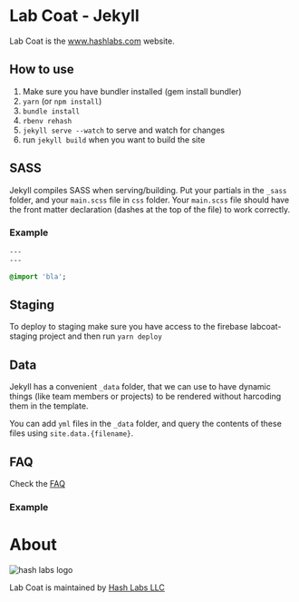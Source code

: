 # Lab Coat - Jekyll

Lab Coat is the www.hashlabs.com website.

## How to use

1. Make sure you have bundler installed (gem install bundler)
2. `yarn` (or `npm install`)
3. `bundle install`
4. `rbenv rehash`
5. `jekyll serve --watch` to serve and watch for changes
6. run `jekyll build` when you want to build the site

## SASS

Jekyll compiles SASS when serving/building. Put your partials in the `_sass` folder, and your `main.scss` file in `css` folder. Your `main.scss` file should have the front matter declaration (dashes at the top of the file) to work correctly.

### Example

```sass
---
---

@import 'bla';
```

## Staging

To deploy to staging make sure you have access to the firebase labcoat-staging project and then run `yarn deploy`

## Data

Jekyll has a convenient `_data` folder, that we can use to have dynamic
things (like team members or projects) to be rendered without harcoding
them in the template.

You can add `yml` files in the `_data` folder, and query the contents of
these files using `site.data.{filename}`.

## FAQ

Check the [FAQ](FAQ.md)

### Example

# About

![hash labs logo](https://www.hashlabs.com/images/hashlabs_logo_horizontal_02.png)

Lab Coat is maintained by [Hash Labs LLC](http://www.hashlabs.com)
